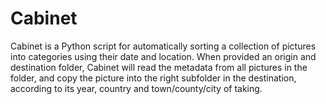 # Cabinet

Cabinet is a Python script for automatically sorting a collection of pictures into categories using their date and location. When provided an origin and destination folder, Cabinet will read the metadata from all pictures in the folder, and copy the picture into the right subfolder in the destination, according to its year, country and town/county/city of taking.
